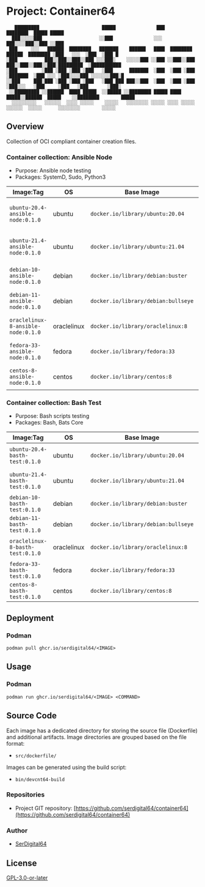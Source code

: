 # Project: Container64

```text
   █████████                       █████               ███                                 ████████  █████ █████
  ███░░░░░███                     ░░███               ░░░                                 ███░░░░███░░███ ░░███
 ███     ░░░   ██████  ████████   ███████    ██████   ████  ████████    ██████  ████████ ░███   ░░░  ░███  ░███ █
░███          ███░░███░░███░░███ ░░░███░    ░░░░░███ ░░███ ░░███░░███  ███░░███░░███░░███░█████████  ░███████████
░███         ░███ ░███ ░███ ░███   ░███      ███████  ░███  ░███ ░███ ░███████  ░███ ░░░ ░███░░░░███ ░░░░░░░███░█
░░███     ███░███ ░███ ░███ ░███   ░███ ███ ███░░███  ░███  ░███ ░███ ░███░░░   ░███     ░███   ░███       ░███░
 ░░█████████ ░░██████  ████ █████  ░░█████ ░░████████ █████ ████ █████░░██████  █████    ░░████████        █████
  ░░░░░░░░░   ░░░░░░  ░░░░ ░░░░░    ░░░░░   ░░░░░░░░ ░░░░░ ░░░░ ░░░░░  ░░░░░░  ░░░░░      ░░░░░░░░        ░░░░░
```

## Overview

Collection of OCI compliant container creation files.

### Container collection: Ansible Node

- Purpose: Ansible node testing
- Packages: SystemD, Sudo, Python3

| Image:Tag                          | OS          | Base Image                          | Source File                                                                        |
| ---------------------------------- | ----------- | ----------------------------------- | ---------------------------------------------------------------------------------- |
| `ubuntu-20.4-ansible-node:0.1.0`   | ubuntu      | `docker.io/library/ubuntu:20.04`    | [ubuntu-20.4-ansible-node](src/dockerfile/ubuntu-20.4-ansible-node/Dockerfile)     |
| `ubuntu-21.4-ansible-node:0.1.0`   | ubuntu      | `docker.io/library/ubuntu:21.04`    | [ubuntu-21.4-ansible-node](src/dockerfile/ubuntu-21.4-ansible-node/Dockerfile)     |
| `debian-10-ansible-node:0.1.0`     | debian      | `docker.io/library/debian:buster`   | [debian-10-ansible-node](src/dockerfile/debian-10-ansible-node/Dockerfile)         |
| `debian-11-ansible-node:0.1.0`     | debian      | `docker.io/library/debian:bullseye` | [debian-11-ansible-node](src/dockerfile/debian-11-ansible-node/Dockerfile)         |
| `oraclelinux-8-ansible-node:0.1.0` | oraclelinux | `docker.io/library/oraclelinux:8`   | [oraclelinux-8-ansible-node](src/dockerfile/oraclelinux-8-ansible-node/Dockerfile) |
| `fedora-33-ansible-node:0.1.0`     | fedora      | `docker.io/library/fedora:33`       | [fedora-33-ansible-node](src/dockerfile/fedora-33-ansible-node/Dockerfile)         |
| `centos-8-ansible-node:0.1.0`      | centos      | `docker.io/library/centos:8`        | [centos-8-ansible-node](src/dockerfile/centos-8-ansible-node/Dockerfile)           |

### Container collection: Bash Test

- Purpose: Bash scripts testing
- Packages: Bash, Bats Core

| Image:Tag                        | OS          | Base Image                          | Source File                                                                    |
| -------------------------------- | ----------- | ----------------------------------- | ------------------------------------------------------------------------------ |
| `ubuntu-20.4-basth-test:0.1.0`   | ubuntu      | `docker.io/library/ubuntu:20.04`    | [ubuntu-20.4-basth-test](src/dockerfile/ubuntu-20.4-basth-test/Dockerfile)     |
| `ubuntu-21.4-basth-test:0.1.0`   | ubuntu      | `docker.io/library/ubuntu:21.04`    | [ubuntu-21.4-basth-test](src/dockerfile/ubuntu-21.4-basth-test/Dockerfile)     |
| `debian-10-basth-test:0.1.0`     | debian      | `docker.io/library/debian:buster`   | [debian-10-basth-test](src/dockerfile/debian-10-basth-test/Dockerfile)         |
| `debian-11-basth-test:0.1.0`     | debian      | `docker.io/library/debian:bullseye` | [debian-11-basth-test](src/dockerfile/debian-11-basth-test/Dockerfile)         |
| `oraclelinux-8-basth-test:0.1.0` | oraclelinux | `docker.io/library/oraclelinux:8`   | [oraclelinux-8-basth-test](src/dockerfile/oraclelinux-8-basth-test/Dockerfile) |
| `fedora-33-basth-test:0.1.0`     | fedora      | `docker.io/library/fedora:33`       | [fedora-33-basth-test](src/dockerfile/fedora-33-basth-test/Dockerfile)         |
| `centos-8-basth-test:0.1.0`      | centos      | `docker.io/library/centos:8`        | [centos-8-basth-test](src/dockerfile/centos-8-basth-test/Dockerfile)           |

## Deployment

### Podman

`podman pull ghcr.io/serdigital64/<IMAGE>`

## Usage

### Podman

`podman run ghcr.io/serdigital64/<IMAGE> <COMMAND>`

## Source Code

Each image has a dedicated directory for storing the source file (Dockerfile) and additional artifacts.
Image directories are grouped based on the file format:

- `src/dockerfile/`

Images can be generated using the build script:

- `bin/devcnt64-build`

### Repositories

- Project GIT repository: [https://github.com/serdigital64/container64](https://github.com/serdigital64/container64)

### Author

- [SerDigital64](https://github.com/serdigital64)

## License

[GPL-3.0-or-later](https://www.gnu.org/licenses/gpl-3.0.txt)
